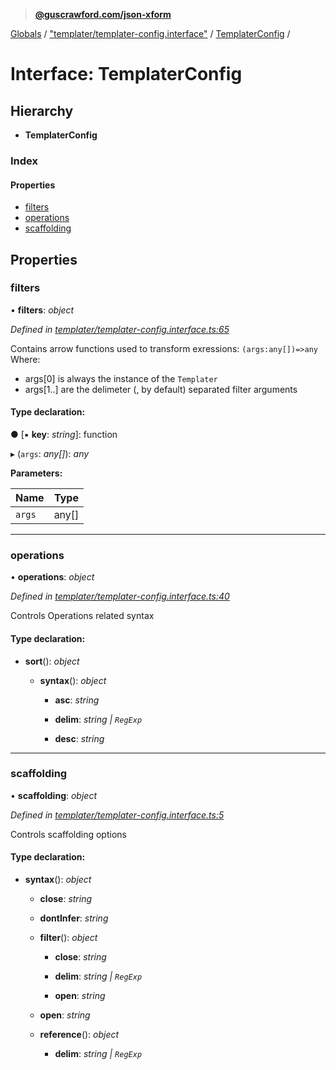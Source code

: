 > **[@guscrawford.com/json-xform](../README.md)**

[Globals](../globals.md) / ["templater/templater-config.interface"](../modules/_templater_templater_config_interface_.md) / [TemplaterConfig](_templater_templater_config_interface_.templaterconfig.md) /

# Interface: TemplaterConfig

## Hierarchy

* **TemplaterConfig**

### Index

#### Properties

* [filters](_templater_templater_config_interface_.templaterconfig.md#filters)
* [operations](_templater_templater_config_interface_.templaterconfig.md#operations)
* [scaffolding](_templater_templater_config_interface_.templaterconfig.md#scaffolding)

## Properties

###  filters

• **filters**: *object*

*Defined in [templater/templater-config.interface.ts:65](https://github.com/guscrawford-com/json-xform/blob/344182c/src/templater/templater-config.interface.ts#L65)*

Contains arrow functions used to transform exressions:
`(args:any[])=>any`
Where:
- args[0] is always the instance of the `Templater`
- args[1..] are the delimeter (, by default) separated filter arguments

#### Type declaration:

● \[▪ **key**: *string*\]: function

▸ (`args`: *any[]*): *any*

**Parameters:**

Name | Type |
------ | ------ |
`args` | any[] |

___

###  operations

• **operations**: *object*

*Defined in [templater/templater-config.interface.ts:40](https://github.com/guscrawford-com/json-xform/blob/344182c/src/templater/templater-config.interface.ts#L40)*

Controls Operations related syntax

#### Type declaration:

* **sort**(): *object*

  * **syntax**(): *object*

    * **asc**: *string*

    * **delim**: *string | `RegExp`*

    * **desc**: *string*

___

###  scaffolding

• **scaffolding**: *object*

*Defined in [templater/templater-config.interface.ts:5](https://github.com/guscrawford-com/json-xform/blob/344182c/src/templater/templater-config.interface.ts#L5)*

Controls scaffolding options

#### Type declaration:

* **syntax**(): *object*

  * **close**: *string*

  * **dontInfer**: *string*

  * **filter**(): *object*

    * **close**: *string*

    * **delim**: *string | `RegExp`*

    * **open**: *string*

  * **open**: *string*

  * **reference**(): *object*

    * **delim**: *string | `RegExp`*